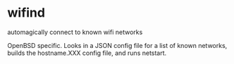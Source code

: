 # wifind
automagically connect to known wifi networks

OpenBSD specific.  Looks in a JSON config file for a list of known networks, 
builds the hostname.XXX config file, and runs netstart.
